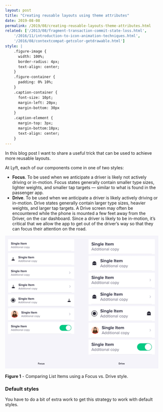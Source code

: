 ```yaml
---
layout: post
title: "Creating reusable layouts using theme attributes"
date: 2019-08-08
permalink: /2019/08/creating-reusable-layouts-theme-attributes.html
related: ['/2013/08/fragment-transaction-commit-state-loss.html',
    '/2016/11/introduction-to-icon-animation-techniques.html',
    '/2016/08/contextcompat-getcolor-getdrawable.html']
style: |
    .figure-image {
      width: 100%;
      border-radius: 4px;
      text-align: center;
    }
    .figure-container {
      padding: 0% 10%;
    }
    .caption-container {
      font-size: 10pt;
      margin-left: 20px;
      margin-bottom: 30px
    }
    .caption-element {
      margin-top: 3px;
      margin-bottom:10px;
      text-align: center;
    }
---
```


In this blog post I want to share a useful trick that can be used to achieve more reusable layouts.

At Lyft, each of our components come in one of two styles:

* **Focus**. To be used when we anticipate a driver is likely not actively driving or in-motion. Focus states generally contain smaller type sizes, lighter weights, and smaller tap targets — similar to what is found in the passenger app. 
* **Drive**. To be used when we anticipate a driver is likely actively driving or in-motion. Drive states generally contain larger type sizes, heavier weights, and larger tap targets. A Drive screen may often be encountered while the phone is mounted a few feet away from the Driver, on the car dashboard. Since a driver is likely to be in-motion, it’s critical that we allow the app to get out of the driver’s way so that they can focus their attention on the road.

<!-- Figure 1 -->

<div class="figure-container">
    <img
        class="figure-image"
        src="/assets/images/posts/2019/08/08/ListItemsFocusDrive.jpg"
        alt="Comparing List Items using a Focus vs. Drive style."
        title="Comparing List Items using a Focus vs. Drive style.">
</div>
<div class="caption-container">
    <p class="caption-element">
        <strong>Figure 1</strong> - Comparing List Items using a Focus vs. Drive style.
    </p>
</div>

### Default styles

You have to do a bit of extra work to get this strategy to work with default styles.